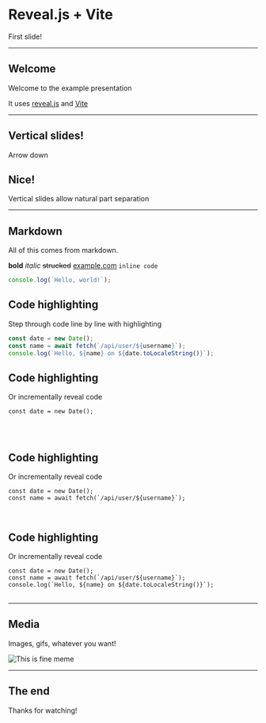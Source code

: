 # Reveal.js + Vite

First slide!

---

## Welcome

Welcome to the example presentation

It uses [reveal.js](https://revealjs.com) and [Vite](https://vitejs.dev)

---

<section>

## Vertical slides!

Arrow down

</section>
<section>

## Nice!

Vertical slides allow natural part separation

</section>

---

<section>

## Markdown

All of this comes from markdown.

**bold** _italic_ ~~strucked~~ [example.com](https://example.com) `inline code`

```js []
console.log(`Hello, world!`);
```

</section>
<section data-auto-animate>

## Code highlighting

Step through code line by line with highlighting

```js [1|2|3|1-3]
const date = new Date();
const name = await fetch(`/api/user/${username}`);
console.log(`Hello, ${name} on ${date.toLocaleString()}`);
```

<!-- .element: class="fragment" -->

</section>
<section data-auto-animate>

## Code highlighting

Or incrementally reveal code

<pre class="fragment" data-id="code">
<code class="language-javascript" data-line-numbers>const date = new Date();


</code>
</pre>

</section>
<section data-auto-animate>

## Code highlighting

Or incrementally reveal code

<pre data-id="code">
<code class="language-javascript" data-line-numbers>const date = new Date();
const name = await fetch(`/api/user/${username}`);

</code>
</pre>

</section>
<section data-auto-animate>

## Code highlighting

Or incrementally reveal code

<pre data-id="code">
<code class="language-javascript" data-line-numbers>const date = new Date();
const name = await fetch(`/api/user/${username}`);
console.log(`Hello, ${name} on ${date.toLocaleString()}`);
</code>
</pre>

</section>

---

## Media

Images, gifs, whatever you want!

![This is fine meme](/presentations/example/thisisfine-banner-2panel.jpg)

---

## The end

Thanks for watching!
